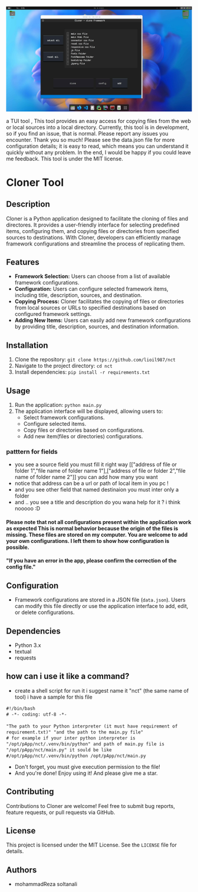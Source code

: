 ![Tool Preview](./demo.jpg)

a TUI tool , This tool provides an easy access for copying files from the web or local sources into a local directory. Currently, this tool is in development, so if you find an issue, that is normal. Please report any issues you encounter. Thank you so much! Please see the data.json file for more configuration details; it is easy to read, which means you can understand it quickly without any problem. In the end, I would be happy if you could leave me feedback. This tool is under the MIT license.





# Cloner Tool

## Description
Cloner is a Python application designed to facilitate the cloning of files and directores. It provides a user-friendly interface for selecting predefined items, configuring them, and copying files or directories from specified sources to destinations. With Cloner, developers can efficiently manage framework configurations and streamline the process of replicating them.

## Features
- **Framework Selection:** Users can choose from a list of available framework configurations.
- **Configuration:** Users can configure selected framework items, including title, description, sources, and destination.
- **Copying Process:** Cloner facilitates the copying of files or directories from local sources or URLs to specified destinations based on configured framework settings.
- **Adding New Items:** Users can easily add new framework configurations by providing title, description, sources, and destination information.

## Installation
1. Clone the repository: `git clone https://github.com/lioil987/nct`
2. Navigate to the project directory: `cd nct`
3. Install dependencies: `pip install -r requirements.txt`

## Usage
1. Run the application: `python main.py`
2. The application interface will be displayed, allowing users to:
   - Select framework configurations.
   - Configure selected items.
   - Copy files or directories based on configurations.
   - Add new item(files or directories) configurations.
###  patttern for fields
   - you see a source field you must fill it right way [["address of file or folder 1","file name of folder name 1"],["address of file or folder  2","file name of folder name  2"]] you can add how many you want
   - notice that address can be a url or path of local item in you pc !
   - and you see other field that named destinaion you must inter only a folder
   - and .. you see a title and description do you wana help for it ? i think nooooo ‌:‌D
#### Please note that not all configurations present within the application work as expected This is normal behavior because the origin of the files is missing. These files are stored on my computer. You are welcome to add your own configurations. I left them to show how configuration is possible.
   #### "If you have an error in the app, please confirm the correction of the config file."


## Configuration
- Framework configurations are stored in a JSON file (`data.json`). Users can modify this file directly or use the application interface to add, edit, or delete configurations.

## Dependencies
- Python 3.x
- textual
- requests

## how can i use it like a command?
- create a shell script for run it i suggest  name it "nct" (the same name of tool) i have a sample for this file
````shell
#!/bin/bash
# -*- coding: utf-8 -*-

"The path to your Python interpreter (it must have requirement of requirement.txt)" "and the path to the main.py file"
# for example if your inter python interpreter is "/opt/pApp/nct/.venv/bin/python" and path of main.py file is "/opt/pApp/nct/main.py" it sould be like
#/opt/pApp/nct/.venv/bin/python /opt/pApp/nct/main.py
````
- Don't forget, you must give execution permission to the file!
- And you're done! Enjoy using it! And please give me a star.

## Contributing
Contributions to Cloner are welcome! Feel free to submit bug reports, feature requests, or pull requests via GitHub.

## License
This project is licensed under the MIT License. See the `LICENSE` file for details.

## Authors
- mohammadReza soltanali

